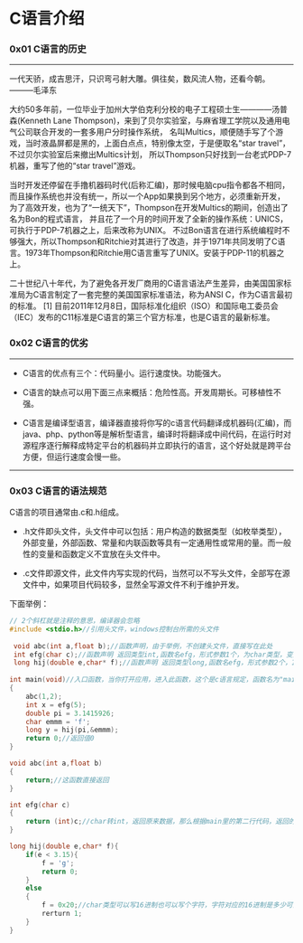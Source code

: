 # C语言介绍

### 0x01 C语言的历史
---
一代天骄，成吉思汗，只识弯弓射大雕。俱往矣，数风流人物，还看今朝。 ———毛泽东

大约50多年前，一位毕业于加州大学伯克利分校的电子工程硕士生————汤普森(Kenneth Lane Thompson)，来到了贝尔实验室，与麻省理工学院以及通用电气公司联合开发的一套多用户分时操作系统，
名叫Multics，顺便随手写了个游戏，当时液晶屏都是黑的，上面白点点，特别像太空，于是便取名“star travel”，不过贝尔实验室后来撤出Multics计划，
所以Thompson只好找到一台老式PDP-7机器，重写了他的“star travel”游戏。

当时开发还停留在手撸机器码时代(后称汇编)，那时候电脑cpu指令都各不相同，而且操作系统也并没有统一，所以一个App如果换到另个地方，必须重新开发，
为了高效开发，也为了“一统天下”，Thompson在开发Multics的期间，创造出了名为Bon的程式语言，
并且花了一个月的时间开发了全新的操作系统：UNICS，可执行于PDP-7机器之上，后来改称为UNIX。
不过Bon语言在进行系统编程时不够强大，所以Thompson和Ritchie对其进行了改造，并于1971年共同发明了C语言。1973年Thompson和Ritchie用C语言重写了UNIX。安装于PDP-11的机器之上。

二十世纪八十年代，为了避免各开发厂商用的C语言语法产生差异，由美国国家标准局为C语言制定了一套完整的美国国家标准语法，称为ANSI C，作为C语言最初的标准。 [1]  目前2011年12月8日，国际标准化组织（ISO）和国际电工委员会（IEC）发布的C11标准是C语言的第三个官方标准，也是C语言的最新标准。

### 0x02 C语言的优劣
---
- C语言的优点有三个：代码量小。运行速度快。功能强大。

- C语言的缺点可以用下面三点来概括：危险性高。开发周期长。可移植性不强。

- C语言是编译型语言，编译器直接将你写的c语言代码翻译成机器码(汇编)，而java、php、python等是解析型语言，编译时将翻译成中间代码，在运行时对源程序逐行解释成特定平台的机器码并立即执行的语言，这个好处就是跨平台方便，但运行速度会慢一些。

---

### 0x03 C语言的语法规范
C语言的项目通常由.c和.h组成。
- .h文件即头文件，头文件中可以包括：用户构造的数据类型（如枚举类型），外部变量，外部函数、常量和内联函数等具有一定通用性或常用的量。而一般性的变量和函数定义不宜放在头文件中。

- .c文件即源文件，此文件内写实现的代码，当然可以不写头文件，全部写在源文件中，如果项目代码较多，显然全写源文件不利于维护开发。

下面举例：
```c
// 2个斜杠就是注释的意思，编译器会忽略
#include <stdio.h>//引用头文件，windows控制台所需的头文件
 
 void abc(int a,float b);//函数声明，由于举例，不创建头文件，直接写在此处
 int efg(char c);//函数声明 返回类型int,函数名efg，形式参数1个，为char类型，变量名为c
 long hij(double e,char* f);//函数声明 返回类型long,函数名efg，形式参数2个，1、double类型，2、char指针类型
 
int main(void)//入口函数，当你打开应用，进入此函数，这个是c语言规定，函数名为"main"
{
	abc(1,2);
	int x = efg(5);
	double pi = 3.1415926;
	char emmm = 'f';
	long y = hij(pi,&emmm);
    return 0;//返回值0
}

void abc(int a,float b)
{
	return;//这函数直接返回
}

int efg(char c)
{
	return (int)c;//char转int，返回原来数据，那么根据main里的第二行代码，返回的就是5 (0x05)
}

long hij(double e,char* f){
	if(e < 3.15){
		f = 'g';
		return 0;
	}
	else
	{
		f = 0x20;//char类型可以写16进制也可以写个字符，字符对应的16进制是多少可查编码表
		rerturn 1;
	}
}

```


